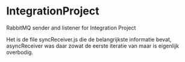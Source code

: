 # IntegrationProject
RabbitMQ sender and listener for Integration Project

Het is de file syncReceiver.js die de belangrijkste informatie bevat, asyncReceiver was daar zowat de eerste iteratie van maar is eigenlijk overbodig. 
